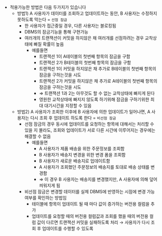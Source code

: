 - 적용가능한 방법은 다음 두가지가 있습니다
    - 방법1) A 사용자가 데이터를 조회하고 업데이트하는 동안, B 사용자는 수정하지 못하도록 막는다 = `선점 잠금`
        - 한 사용자가 접근중일 경우, 다른 사용자는 블로킹됨
        - DBMS의 잠금기능을 통해 구현가능
        - 여러개의 트랜잭션이 커밋을 하지않은 채 여러개를 선점하려는 경우 교착상태에 빠질 확률이 높음
            - 예를들면
                - 트랜잭션 1이 A테이블의 첫번째 항목의 잠금을 구함
                - 트랜잭션 2가 B테이블의 첫번째 항목의 잠금을 구함
                - 트랜잭션 1이 커밋을 하지않은 채 추가로 B테이블의 첫번째 항목의 잠금을 구하는것을 시도
                - 트랜잭션 2가 커밋을 하지않은 채 추가로 A테이블의 첫번째 항목의 잠금을 구하는것을 시도
                - ⇒ 트랜잭션 1과 2는 아무것도 할 수 없는 교착상태에 빠지게 된다
                - 영원한 교착상태에 빠지지 않도록 하기위해 잠금을 구하기위한 최대 대기시간을 지정할 수 있음
    - 방법2) A 사용자가 조회한 이후에 B 사용자에 의한 업데이트가 일어나면, A 사용자는 다시 조회 후 업데이트 하도록 한다 = `비선점 잠금`
        - 선점 잠금의 경우 동시에 업데이트를 요청하는 항목에 대해서는 처리할 수 있을 지 몰라도, 조회와 업데이트가 서로 다른 시간에 이루어지는 경우에는 해결할 수 없음
            - 예를들면
                - A 사용자가 제품 배송을 위한 주문정보를 조회함
                - B 사용자가 배송지 변경을 위한 변경 폼을 조회함
                - B 사용자가 새로운 배송지로 업데이트함
                - A 사용자가 조회했던 주문정보의 배송지를 토대로 배송 상태를 변경함
                - ⇒ 이 경우 B 사용자는 배송지를 변경했지만, A 사용자에 의해 덮어씌워지게 됨
        - 비선점 잠금은 변경할 데이터를 실제 DBMS에 반영하는 시점에 변경 가능 여부를 확인하는 방법임
            - 테이블에 항목이 업데이트 될 때 마다 값이 증가하는 버전용 컬럼을 추가
            - 업데이트를 요청할 때의 버전용 컬럼값과 조회를 했을 때의 버전용 컬럼 값이 다르면 트랜잭션 커밋을 실패하도록 처리 → 사용자가 다시 조회 후 업데이트를 수행할 수 있도록
